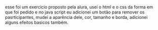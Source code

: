 esse foi um exercicio proposto pela alura, usei o html e o css da forma em que foi pedido e no java script eu adicionei um botão para remover os pasrticipantes, mudei a aparência dele, cor, tamanho e borda, adicionei alguns efeitos basicos também.
